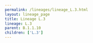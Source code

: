 ```yaml
---
permalink: /lineages/lineage_L.3.html
layout: lineage_page
title: Lineage L.3
lineage: L.3
parent: B.1.1.10
children: ['L.3']
---
```

